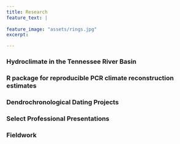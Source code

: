 ```yaml
---
title: Research
feature_text: |
  
feature_image: "assets/rings.jpg"
excerpt: 

---
```


### Hydroclimate in the Tennessee River Basin


### R package for reproducible PCR climate reconstruction estimates


### Dendrochronological Dating Projects


### Select Professional Presentations


### Fieldwork